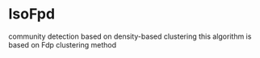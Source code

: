 # IsoFpd
community detection based on density-based clustering
this algorithm is based on Fdp clustering method
